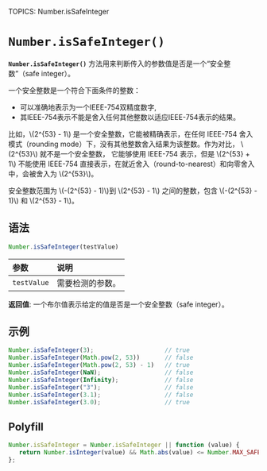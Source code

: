 TOPICS: Number.isSafeInteger

# `Number.isSafeInteger()`

**`Number.isSafeInteger()`** 方法用来判断传入的参数值是否是一个“安全整数”（safe integer）。

一个安全整数是一个符合下面条件的整数：

- 可以准确地表示为一个IEEE-754双精度数字,
- 其IEEE-754表示不能是舍入任何其他整数以适应IEEE-754表示的结果。

比如，\\(2^{53} - 1\\) 是一个安全整数，它能被精确表示，在任何 IEEE-754 舍入模式（rounding mode）下，没有其他整数舍入结果为该整数。作为对比，
\\(2^{53}\\) 就不是一个安全整数，
它能够使用 IEEE-754 表示，但是 \\(2^{53} + 1\\) 不能使用 IEEE-754 直接表示，在就近舍入（round-to-nearest）和向零舍入中，会被舍入为 \\(2^{53}\\)。

安全整数范围为 \\(-(2^{53} - 1)\\)到 \\(2^{53} - 1\\) 之间的整数，包含 \\(-(2^{53} - 1)\\) 和 \\(2^{53} - 1\\)。

## 语法

```javascript
Number.isSafeInteger(testValue)
```

| 参数 | 说明 |
| :-- | :-- |
| `testValue` | 需要检测的参数。|

**返回值**: 一个布尔值表示给定的值是否是一个安全整数（safe integer）。

## 示例

```javascript
Number.isSafeInteger(3);                    // true
Number.isSafeInteger(Math.pow(2, 53))       // false
Number.isSafeInteger(Math.pow(2, 53) - 1)   // true
Number.isSafeInteger(NaN);                  // false
Number.isSafeInteger(Infinity);             // false
Number.isSafeInteger("3");                  // false
Number.isSafeInteger(3.1);                  // false
Number.isSafeInteger(3.0);                  // true
```

## Polyfill

```javascript
Number.isSafeInteger = Number.isSafeInteger || function (value) {
   return Number.isInteger(value) && Math.abs(value) <= Number.MAX_SAFE_INTEGER;
};
```
